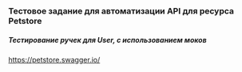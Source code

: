 ### Тестовое задание для автоматизации API для ресурса Petstore
##### Тестирование ручек для User, с использованием моков
https://petstore.swagger.io/
